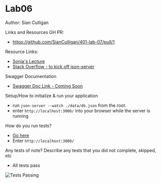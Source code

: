 # Lab06

Author: Sian Culligan

Links and Resources
GH PR:
- https://github.com/SianCulligan/401-lab-07/pull/1

Resource Links:
- [Sonia's Lecture](https://www.youtube.com/watch?v=c7Fk4lbaMqM)
- [Stack Overflow - to kick off json-server](https://stackoverflow.com/questions/33935281/command-not-found-oh-my-zsh)

Swagger Documentation
- [Swagger Doc Link - Coming Soon]()

Setup/How to initialize & run your application 
- run ``json-server --watch ./data/db.json`` from the root. 
- enter ``http://localhost:3000/`` into your browser while the server is running

How do you run tests?
- [Go here](https://server-validation-lab-06.netlify.com/)
- Enter ``http://localhost:3000/``

Any tests of note?
Describe any tests that you did not complete, skipped, etc
- All tests pass

![Tests Passing]()
